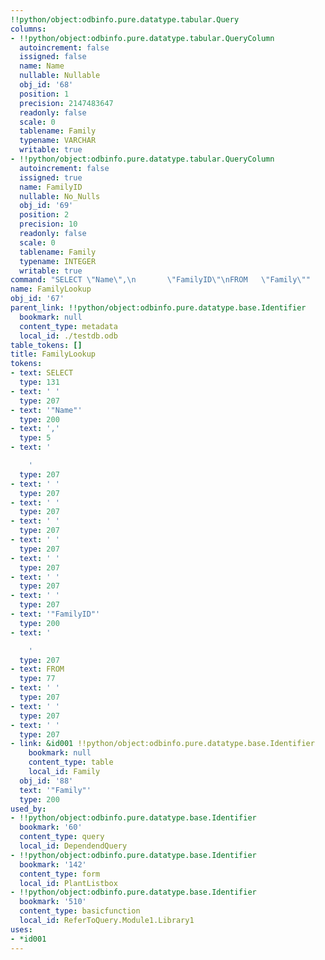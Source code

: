 ```yaml
---
!!python/object:odbinfo.pure.datatype.tabular.Query
columns:
- !!python/object:odbinfo.pure.datatype.tabular.QueryColumn
  autoincrement: false
  issigned: false
  name: Name
  nullable: Nullable
  obj_id: '68'
  position: 1
  precision: 2147483647
  readonly: false
  scale: 0
  tablename: Family
  typename: VARCHAR
  writable: true
- !!python/object:odbinfo.pure.datatype.tabular.QueryColumn
  autoincrement: false
  issigned: true
  name: FamilyID
  nullable: No_Nulls
  obj_id: '69'
  position: 2
  precision: 10
  readonly: false
  scale: 0
  tablename: Family
  typename: INTEGER
  writable: true
command: "SELECT \"Name\",\n       \"FamilyID\"\nFROM   \"Family\""
name: FamilyLookup
obj_id: '67'
parent_link: !!python/object:odbinfo.pure.datatype.base.Identifier
  bookmark: null
  content_type: metadata
  local_id: ./testdb.odb
table_tokens: []
title: FamilyLookup
tokens:
- text: SELECT
  type: 131
- text: ' '
  type: 207
- text: '"Name"'
  type: 200
- text: ','
  type: 5
- text: '

    '
  type: 207
- text: ' '
  type: 207
- text: ' '
  type: 207
- text: ' '
  type: 207
- text: ' '
  type: 207
- text: ' '
  type: 207
- text: ' '
  type: 207
- text: ' '
  type: 207
- text: '"FamilyID"'
  type: 200
- text: '

    '
  type: 207
- text: FROM
  type: 77
- text: ' '
  type: 207
- text: ' '
  type: 207
- text: ' '
  type: 207
- link: &id001 !!python/object:odbinfo.pure.datatype.base.Identifier
    bookmark: null
    content_type: table
    local_id: Family
  obj_id: '88'
  text: '"Family"'
  type: 200
used_by:
- !!python/object:odbinfo.pure.datatype.base.Identifier
  bookmark: '60'
  content_type: query
  local_id: DependendQuery
- !!python/object:odbinfo.pure.datatype.base.Identifier
  bookmark: '142'
  content_type: form
  local_id: PlantListbox
- !!python/object:odbinfo.pure.datatype.base.Identifier
  bookmark: '510'
  content_type: basicfunction
  local_id: ReferToQuery.Module1.Library1
uses:
- *id001
---
```

